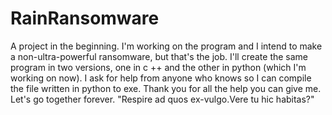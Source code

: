 # RainRansomware
A project in the beginning. I'm working on the program and I intend to make a non-ultra-powerful ransomware, but that's the job. I'll create the same program in two versions, one in c ++ and the other in python (which I'm working on now). I ask for help from anyone who knows so I can compile the file written in python to exe. Thank you for all the help you can give me. Let's go together forever.  "Respire ad quos ex-vulgo.Vere tu hic habitas?"
